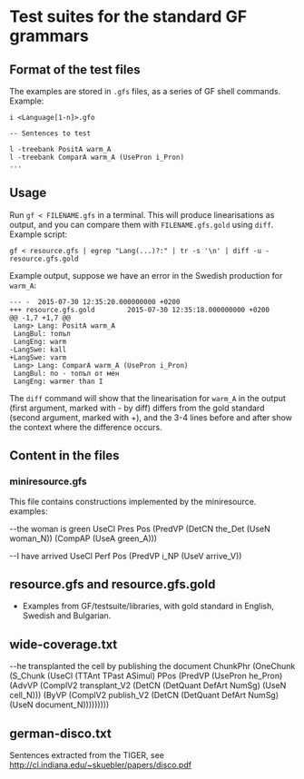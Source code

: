 # Test suites for the standard GF grammars

## Format of the test files

The examples are stored in `.gfs` files, as a series of GF shell commands. Example:

```
i <Language[1-n]>.gfo

-- Sentences to test

l -treebank PositA warm_A
l -treebank ComparA warm_A (UsePron i_Pron)
...
``` 

## Usage

Run `gf < FILENAME.gfs` in a terminal. This will produce linearisations as output, and you can compare them with `FILENAME.gfs.gold` using `diff`.
Example script:

```
gf < resource.gfs | egrep "Lang(...)?:" | tr -s '\n' | diff -u - resource.gfs.gold 
```

Example output, suppose we have an error in the Swedish production for `warm_A`:

```
--- -  2015-07-30 12:35:20.000000000 +0200
+++ resource.gfs.gold	     2015-07-30 12:35:18.000000000 +0200
@@ -1,7 +1,7 @@
 Lang> Lang: PositA warm_A
 LangBul: топъл
 LangEng: warm
-LangSwe: kall
+LangSwe: varm 
 Lang> Lang: ComparA warm_A (UsePron i_Pron)
 LangBul: по - топъл от мен
 LangEng: warmer than I
```

The `diff` command will show that the linearisation for `warm_A` in the output (first argument, marked with - by diff) differs from the gold standard (second argument, marked with +), and the 3-4 lines before and after show the context where the difference occurs.


## Content in the files


### miniresource.gfs

This file contains constructions implemented by the miniresource.
examples:

--the woman is green
UseCl Pres Pos (PredVP (DetCN the_Det (UseN woman_N)) (CompAP (UseA green_A)))

--I have arrived
UseCl Perf Pos (PredVP i_NP (UseV arrive_V))


## resource.gfs and resource.gfs.gold

 * Examples from GF/testsuite/libraries, with gold standard in English, Swedish and Bulgarian.


## wide-coverage.txt

--he transplanted the cell by publishing the document
ChunkPhr (OneChunk (S_Chunk (UseCl (TTAnt TPast ASimul) PPos (PredVP (UsePron he_Pron) (AdvVP (ComplV2 transplant_V2 (DetCN (DetQuant DefArt NumSg) (UseN cell_N))) (ByVP (ComplV2 publish_V2 (DetCN (DetQuant DefArt NumSg) (UseN document_N)))))))))


## german-disco.txt

Sentences extracted from the TIGER, see http://cl.indiana.edu/~skuebler/papers/disco.pdf